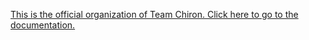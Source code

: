 [This is the official organization of Team Chiron. Click here to go to the documentation.](https://github.com/strapsai/chiron-documentation)

